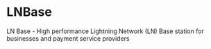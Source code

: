 # LNBase
LN Base - High performance Lightning Network (LN) Base station for businesses and payment service providers
